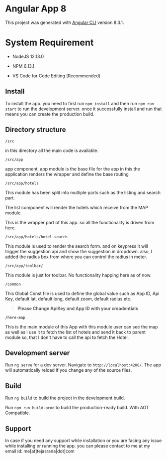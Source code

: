 
  
  

# Angular App 8

  

This project was generated with [Angular CLI](https://github.com/angular/angular-cli) version 8.3.1.

  

# System Requirement

  

- NodeJS 12.13.0

- NPM 6.13.1

- VS Code for Code Editing (Recommended)

  

## Install

To install the app. you need to first run `npm install` and then run `npm run start` to run the development server. once it successfully install and run that means you can create the production build.

  

## Directory structure

`/src`

in this directory all the main code is available.

`/src/app`

app component, app module is the base file for the app in this the application renders the wrapper and define the base routing

`/src/app/hotels`

This module has been split into multiple parts such as the listing and search part.

The list component will render the hotels which receive from the MAP module.

This is the wrapper part of this app. so all the functionality is driven from here.

`/src/app/hotels/hotel-search`

This module is used to render the search form. and on keypress it will trigger the suggestion api and show the suggestion in dropdown. also, I added the radius box from where you can control the radius in meter.

  

`/src/app/toolbar/`

This module is just for toolbar. No functionality happing here as of now.

  

`/common`

This Global Const file is used to define the global value such as App ID, Api Key, default lat, default long, default zoom, default radius etc.

> **Please Change ApiKey and App ID with your creadentials**
  

`/here-map`

This is the main module of this App with this module user can see the map as well as I use it to fetch the list of hotels and send it back to parent module so, that I don't have to call the api to fetch the Hotel.

  

## Development server

  

Run `ng serve` for a dev server. Navigate to `http://localhost:4200/`. The app will automatically reload if you change any of the source files.

  

## Build

  

Run `ng build` to build the project in the development build.

  

Run `npm run build-prod` to build the production-ready build. With AOT Compatible.

  

## Support

In case if you need any support while installation or you are facing any issue while installing or running the app. you can please contact to me at my email id: me[at]tejasrana[dot]com